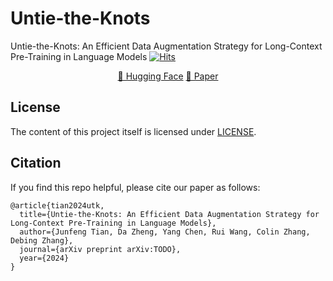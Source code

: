 # Untie-the-Knots

Untie-the-Knots: An Efficient Data Augmentation Strategy for Long-Context Pre-Training in Language Models
<a href="https://hits.seeyoufarm.com"><img src="https://hits.seeyoufarm.com/api/count/incr/badge.svg?url=https://github.com/rgtjf/Untie-the-Knots&count_bg=#E97EBA&title_bg=#555555&icon=&icon_color=#E7E7E7&title=visitors&edge_flat=false" alt="Hits"></a>

<div align="center">
    <a href="https://huggingface.co/collections/rgtjf/utk-66daf994ccff050369720281">🤗 Hugging Face</a>
    <a href="https://arxiv.org/pdf/2409.04774">📑 Paper</a>
</div>



## License

The content of this project itself is licensed under [LICENSE](LICENSE).


## Citation

If you find this repo helpful, please cite our paper as follows:

```
@article{tian2024utk,
  title={Untie-the-Knots: An Efficient Data Augmentation Strategy for Long-Context Pre-Training in Language Models},
  author={Junfeng Tian, Da Zheng, Yang Chen, Rui Wang, Colin Zhang, Debing Zhang},
  journal={arXiv preprint arXiv:TODO},
  year={2024}
}
```
